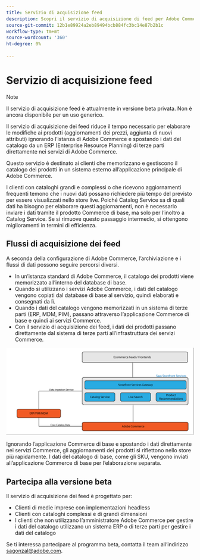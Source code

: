 ```yaml
---
title: Servizio di acquisizione feed
description: Scopri il servizio di acquisizione di feed per Adobe Commerce
source-git-commit: 12b1e89924a2eb89494bcb884fc3bc14e87b2b1c
workflow-type: tm+mt
source-wordcount: '360'
ht-degree: 0%

---
```



# Servizio di acquisizione feed

>[!NOTE]
>
>Il servizio di acquisizione feed è attualmente in versione beta privata. Non è ancora disponibile per un uso generico.

Il servizio di acquisizione dei feed riduce il tempo necessario per elaborare le modifiche ai prodotti (aggiornamenti dei prezzi, aggiunta di nuovi attributi) ignorando l’istanza di Adobe Commerce e spostando i dati del catalogo da un ERP (Enterprise Resource Planning) di terze parti direttamente nei servizi di Adobe Commerce.

Questo servizio è destinato ai clienti che memorizzano e gestiscono il catalogo dei prodotti in un sistema esterno all’applicazione principale di Adobe Commerce.

I clienti con cataloghi grandi e complessi o che ricevono aggiornamenti frequenti temono che i nuovi dati possano richiedere più tempo del previsto per essere visualizzati nello store live. Poiché Catalog Service sa di quali dati ha bisogno per elaborare questi aggiornamenti, non è necessario inviare i dati tramite il prodotto Commerce di base, ma solo per l’inoltro a Catalog Service. Se si rimuove questo passaggio intermedio, si ottengono miglioramenti in termini di efficienza.

## Flussi di acquisizione dei feed

A seconda della configurazione di Adobe Commerce, l’archiviazione e i flussi di dati possono seguire percorsi diversi.

* In un’istanza standard di Adobe Commerce, il catalogo dei prodotti viene memorizzato all’interno del database di base.
* Quando si utilizzano i servizi Adobe Commerce, i dati del catalogo vengono copiati dal database di base al servizio, quindi elaborati e consegnati da lì.
* Quando i dati del catalogo vengono memorizzati in un sistema di terze parti (ERP, MDM, PIM), passano attraverso l’applicazione Commerce di base e quindi ai servizi Commerce.
* Con il servizio di acquisizione dei feed, i dati dei prodotti passano direttamente dal sistema di terze parti all’infrastruttura dei servizi Commerce.

![Servizio di acquisizione dei feed](assets/feed-ingestion.png)

Ignorando l’applicazione Commerce di base e spostando i dati direttamente nei servizi Commerce, gli aggiornamenti dei prodotti si riflettono nello store più rapidamente. I dati del catalogo di base, come gli SKU, vengono inviati all’applicazione Commerce di base per l’elaborazione separata.

## Partecipa alla versione beta

Il servizio di acquisizione dei feed è progettato per:

* Clienti di medie imprese con implementazioni headless
* Clienti con cataloghi complessi e di grandi dimensioni
* I clienti che non utilizzano l’amministratore Adobe Commerce per gestire i dati del catalogo utilizzano un sistema ERP o di terze parti per gestire i dati del catalogo

Se ti interessa partecipare al programma beta, contatta il team all’indirizzo sagonzal@adobe.com.

